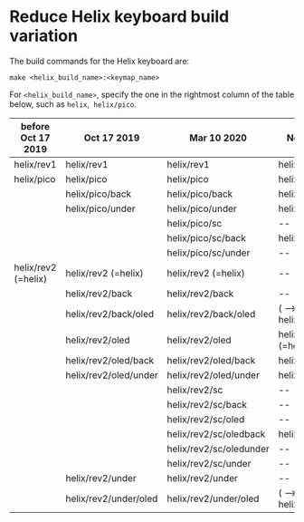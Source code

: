 # Reduce Helix keyboard build variation

The build commands for the Helix keyboard are:

```
make <helix_build_name>:<keymap_name>
```

For `<helix_build_name>`, specify the one in the rightmost column of the table below, such as `helix`,` helix/pico`.

| before Oct 17 2019   |  Oct 17 2019            | Mar 10 2020             | Nov 29 2020             |
| ---------------------|-------------------------|-------------------------| ------------------------|
| helix/rev1           | helix/rev1              | helix/rev1              | helix/rev1              |
| helix/pico           | helix/pico              | helix/pico              | helix/pico              |
|                      | helix/pico/back         | helix/pico/back         | helix/pico/back         |
|                      | helix/pico/under        | helix/pico/under        | helix/pico/under        |
|                      |                         | helix/pico/sc           | --                      |
|                      |                         | helix/pico/sc/back      | helix/pico/sc           |
|                      |                         | helix/pico/sc/under     | --                      |
| helix/rev2 (=helix)  | helix/rev2 (=helix)     | helix/rev2 (=helix)     | --                      |
|                      | helix/rev2/back         | helix/rev2/back         | --                      |
|                      | helix/rev2/back/oled    | helix/rev2/back/oled    | ( --> helix/rev2/back)  |
|                      | helix/rev2/oled         | helix/rev2/oled         | helix/rev2　(=helix)    |
|                      | helix/rev2/oled/back    | helix/rev2/oled/back    | helix/rev2/back         |
|                      | helix/rev2/oled/under   | helix/rev2/oled/under   | helix/rev2/under        |
|                      |                         | helix/rev2/sc           | --                      |
|                      |                         | helix/rev2/sc/back      | --                      |
|                      |                         | helix/rev2/sc/oled      | --                      |
|                      |                         | helix/rev2/sc/oledback  | helix/rev2/sc           |
|                      |                         | helix/rev2/sc/oledunder | --                      |
|                      |                         | helix/rev2/sc/under     | --                      |
|                      | helix/rev2/under        | helix/rev2/under        | --                      |
|                      | helix/rev2/under/oled   | helix/rev2/under/oled   | ( --> helix/rev2/under) |

